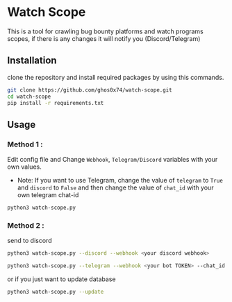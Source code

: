 # Watch Scope
This is a tool for crawling bug bounty platforms and watch programs scopes, if there is any changes it will notify you (Discord/Telegram)

## Installation

clone the repository and install required packages by using this commands.
``` bash
git clone https://github.com/ghos0x74/watch-scope.git
cd watch-scope
pip install -r requirements.txt
 ```
 ## Usage
 ### Method 1 :
Edit config file and Change `Webhook`, `Telegram/Discord` variables with your own values.
- Note: If you want to use Telegram, change the value of `telegram` to `True` and `discord` to `False` and then change the value of `chat_id` with your own telegram chat-id
``` bash
python3 watch-scope.py
 ```
 ### Method 2 :
 
 send to discord
 ```bash
 python3 watch-scope.py --discord --webhook <your discord webhook>
 ```
 ```bash
 python3 watch-scope.py --telegram --webhook <your bot TOKEN> --chat_id <your chat-id>
 ```
 or if you just want to update database
 ```bash
 python3 watch-scope.py --update
 ```
